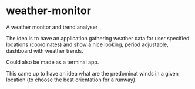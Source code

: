# weather-monitor
A weather monitor and trend analyser

The idea is to have an application gathering weather data for user specified locations (coordinates) and show a nice looking, period adjustable, dashboard with weather trends.

Could also be made as a terminal app.

This came up to have an idea what are the predominat winds in a given location (to choose the best orientation for a runway).
